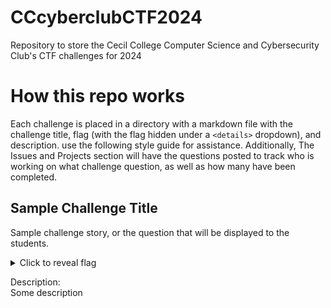 # CCcyberclubCTF2024
Repository to store the Cecil College Computer Science and Cybersecurity Club's CTF challenges for 2024

# How this repo works
Each challenge is placed in a directory with a markdown file with the challenge title, flag (with the flag hidden under a ```<details>``` dropdown), and description. use the following style guide for assistance. Additionally, The Issues and Projects section will have the questions posted to track who is working on what challenge question, as well as how many have been completed.

## Sample Challenge Title
Sample challenge story, or the question that will be displayed to the students.

<details>
  <summary>Click to reveal flag</summary>
  
  Flag: CTF(Example_Flag)
  
</details>

Description:<br> 
Some description
